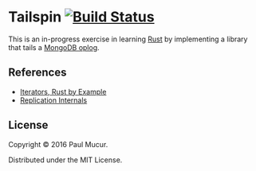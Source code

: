 # Tailspin [![Build Status](https://travis-ci.org/mudge/tailspin.svg?branch=master)](https://travis-ci.org/mudge/tailspin)

This is an in-progress exercise in learning [Rust](https://www.rust-lang.org/)
by implementing a library that tails a [MongoDB
oplog](https://docs.mongodb.com/v3.0/core/replica-set-oplog/).

## References

* [Iterators, Rust by Example](http://rustbyexample.com/trait/iter.html)
* [Replication Internals](https://www.kchodorow.com/blog/2010/10/12/replication-internals/)

## License

Copyright © 2016 Paul Mucur.

Distributed under the MIT License.
